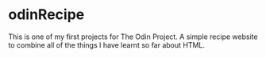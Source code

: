 # odinRecipe
This is one of my first projects for The Odin Project.
A simple recipe website to combine all of the things I have learnt so far about HTML.